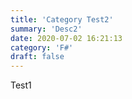 ```yaml
---
title: 'Category Test2'
summary: 'Desc2'
date: 2020-07-02 16:21:13
category: 'F#'
draft: false
---
```


Test1

